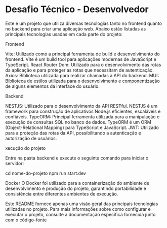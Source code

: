 <h1>Desafio Técnico - Desenvolvedor</h1>

Este é um projeto que utiliza diversas tecnologias tanto no frontend quanto no backend para criar uma aplicação web. Abaixo estão listadas as principais tecnologias usadas em cada parte do projeto:

Frontend

Vite: Utilizado como a principal ferramenta de build e desenvolvimento do frontend. Vite é um build tool para aplicações modernas de JavaScript e TypeScript.
React Router Dom: Utilizado para o desenvolvimento das rotas da aplicação e para proteger as rotas que necessitam de autenticação.
Axios: Biblioteca utilizada para realizar chamadas à API do backend.
MUI: Biblioteca de estilos utilizada para o desenvolvimento e componentização de alguns elementos da interface do usuário.

Backend

NESTJS: Utilizado para o desenvolvimento da API RESTful. NESTJS é um framework para construção de aplicativos Node.js eficientes, escaláveis e confiáveis.
TypeORM: Principal ferramenta utilizada para a manipulação e execução de consultas SQL no banco de dados. TypeORM é um ORM (Object-Relational Mapping) para TypeScript e JavaScript.
JWT: Utilizado para a proteção das rotas da API, possibilitando a autenticação e autorização de usuários.

xecução do projeto

Entre na pasta backend e execute o seguinte comando para iniciar o servidor:

cd nome-do-projeto
npm run start:dev

Docker
O Docker foi utilizado para a containerização do ambiente de desenvolvimento e produção do projeto, garantindo portabilidade e consistência entre diferentes ambientes de execução.

Este README fornece apenas uma visão geral das principais tecnologias utilizadas no projeto. Para mais informações sobre como configurar e executar o projeto, consulte a documentação específica fornecida junto com o código-fonte
